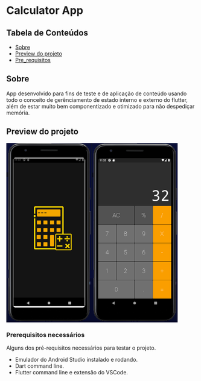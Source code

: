 # Calculator App

## Tabela de Conteúdos

- [Sobre](#about)
- [Preview do projeto](#preview)
- [Pre_requisitos](#install)

## Sobre <a name="about"></a>

App desenvolvido para fins de teste e de aplicação de conteúdo usando todo o conceito de gerênciamento de estado interno e externo do flutter, além de estar muito bem componentizado e otimizado para não despediçar memória.

## Preview do projeto <a name="preview"></a>

<div width="100%" style="display: flex;">
    <img src=".images/1.PNG" width="45%">
    <img src=".images/2.PNG" width="45%">
</div>

### Prerequisitos necessários <a name="install"></a>

Alguns dos pré-requisitos necessários para testar o projeto.

- Emulador do Android Studio instalado e rodando.
- Dart command line.
- Flutter command line e extensão do VSCode.
